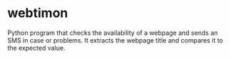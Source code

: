 # webtimon
Python program that checks the availability of a webpage and sends an SMS in case or problems. It extracts the webpage title and compares it to the expected value.

